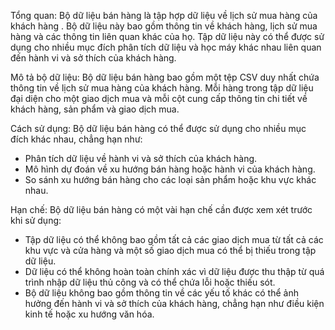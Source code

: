 Tổng quan: Bộ dữ liệu bán hàng là tập hợp dữ liệu về lịch sử mua hàng của khách hàng . Bộ dữ liệu này bao gồm thông tin về khách hàng,  lịch sử mua hàng và các thông tin liên quan khác của họ. Tập dữ liệu này có thể được sử dụng cho nhiều mục đích phân tích dữ liệu và học máy khác nhau liên quan đến hành vi và sở thích của khách hàng.

Mô tả bộ dữ liệu: Bộ dữ liệu bán hàng bao gồm một tệp CSV duy nhất chứa thông tin về lịch sử mua hàng của khách hàng. Mỗi hàng trong tập dữ liệu đại diện cho một giao dịch mua và mỗi cột cung cấp thông tin chi tiết về khách hàng, sản phẩm và giao dịch mua.

Cách sử dụng: Bộ dữ liệu bán hàng  có thể được sử dụng cho nhiều mục đích khác nhau, chẳng hạn như:

- Phân tích dữ liệu về hành vi và sở thích của khách hàng.
- Mô hình dự đoán về xu hướng bán hàng hoặc hành vi của khách hàng.
- So sánh xu hướng bán hàng cho các loại sản phẩm hoặc khu vực khác nhau.

Hạn chế: Bộ dữ liệu bán hàng  có một vài hạn chế cần được xem xét trước khi sử dụng:

- Tập dữ liệu có thể không bao gồm tất cả các giao dịch mua từ tất cả các khu vực và cửa hàng và một số giao dịch mua có thể bị thiếu trong tập dữ liệu.
- Dữ liệu có thể không hoàn toàn chính xác vì dữ liệu được thu thập từ quá trình   nhập dữ liệu thủ công và có thể chứa lỗi hoặc thiếu sót.
- Bộ dữ liệu không bao gồm thông tin về các yếu tố khác có thể ảnh hưởng đến hành vi và sở thích của khách hàng, chẳng hạn như điều kiện kinh tế hoặc xu hướng văn hóa.